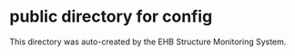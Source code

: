 # public directory for config

This directory was auto-created by the EHB Structure Monitoring System.
